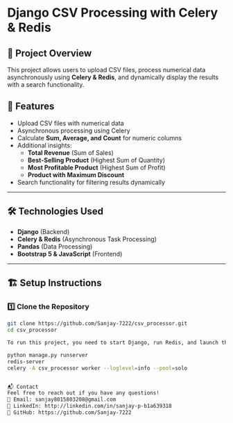 # Django CSV Processing with Celery & Redis  

## 🚀 Project Overview  
This project allows users to upload CSV files, process numerical data asynchronously using **Celery & Redis**, and dynamically display the results with a search functionality.  

## 📌 Features  
- Upload CSV files with numerical data  
- Asynchronous processing using Celery  
- Calculate **Sum, Average, and Count** for numeric columns  
- Additional insights:
  - **Total Revenue** (Sum of Sales)  
  - **Best-Selling Product** (Highest Sum of Quantity)  
  - **Most Profitable Product** (Highest Sum of Profit)  
  - **Product with Maximum Discount**  
- Search functionality for filtering results dynamically  

---

## 🛠️ Technologies Used  
- **Django** (Backend)  
- **Celery & Redis** (Asynchronous Task Processing)  
- **Pandas** (Data Processing)  
- **Bootstrap 5 & JavaScript** (Frontend)  

---

## 🏗️ Setup Instructions  

### 1️⃣ **Clone the Repository**  
```sh
git clone https://github.com/Sanjay-7222/csv_processor.git
cd csv_processor

To run this project, you need to start Django, run Redis, and launch the Celery worker.

python manage.py runserver
redis-server
celery -A csv_processor worker --loglevel=info --pool=solo


📬 Contact
Feel free to reach out if you have any questions!
📧 Email: sanjay8015803208@gmail.com
🔗 LinkedIn: http://linkedin.com/in/sanjay-p-b1a639318
📂 GitHub: https://github.com/Sanjay-7222
